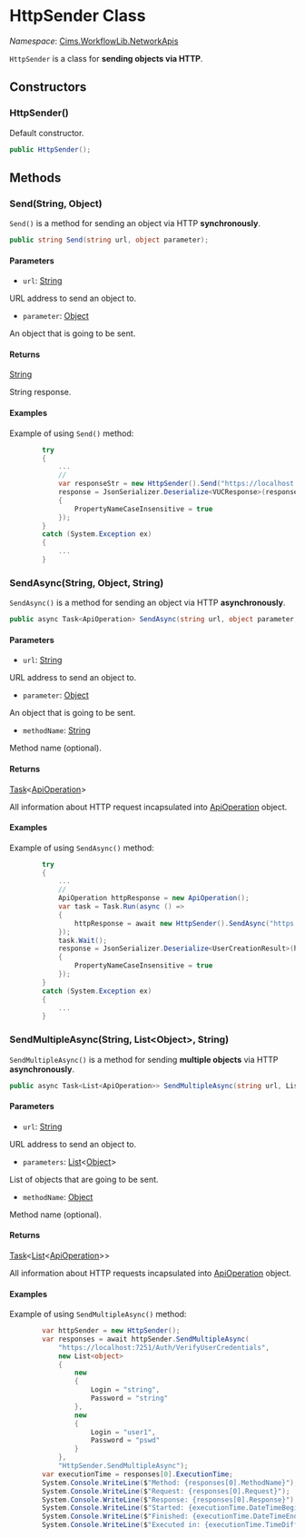 # HttpSender Class

*Namespace*: [Cims.WorkflowLib.NetworkApis](Cims.WorkflowLib.NetworkApis.md)

`HttpSender` is a class for **sending objects via HTTP**.

## Constructors 

### HttpSender()

Default constructor.

```C#
public HttpSender();
```

## Methods

### Send(String, Object)

`Send()` is a method for sending an object via HTTP **synchronously**.

```C#
public string Send(string url, object parameter);
```

#### Parameters 

- `url`: [String](https://learn.microsoft.com/en-us/dotnet/api/system.string)

URL address to send an object to.

- `parameter`: [Object](https://learn.microsoft.com/en-us/dotnet/api/system.object)

An object that is going to be sent.

#### Returns 

[String](https://learn.microsoft.com/en-us/dotnet/api/system.string)

String response.

#### Examples 

Example of using `Send()` method: 
```C#
        try
        {
            ...
            // 
            var responseStr = new HttpSender().Send("https://localhost:7251/Auth/VerifyUserCredentials", request);
            response = JsonSerializer.Deserialize<VUCResponse>(responseStr, new JsonSerializerOptions
            {
                PropertyNameCaseInsensitive = true
            });
        }
        catch (System.Exception ex)
        {
            ...
        }
```

### SendAsync(String, Object, String)

`SendAsync()` is a method for sending an object via HTTP **asynchronously**.

```C#
public async Task<ApiOperation> SendAsync(string url, object parameter, string methodName = "");
```

#### Parameters 

- `url`: [String](https://learn.microsoft.com/en-us/dotnet/api/system.string)

URL address to send an object to.

- `parameter`: [Object](https://learn.microsoft.com/en-us/dotnet/api/system.object)

An object that is going to be sent.

- `methodName`: [String](https://learn.microsoft.com/en-us/dotnet/api/system.string)

Method name (optional).

#### Returns 

[Task](https://learn.microsoft.com/en-us/dotnet/api/system.threading.tasks.task-1)<[ApiOperation](../Models/Network/ApiOperation.md)>

All information about HTTP request incapsulated into [ApiOperation](../Models/Network/ApiOperation.md) object.

#### Examples

Example of using `SendAsync()` method: 
```C#
        try
        {
            ...
            // 
            ApiOperation httpResponse = new ApiOperation();
            var task = Task.Run(async () => 
            {
                httpResponse = await new HttpSender().SendAsync("https://localhost:7251/Auth/AddUser", request, "Auth/AddUser");
            });
            task.Wait();
            response = JsonSerializer.Deserialize<UserCreationResult>(httpResponse.Response, new JsonSerializerOptions
            {
                PropertyNameCaseInsensitive = true
            });
        }
        catch (System.Exception ex)
        {
            ...
        }
```

### SendMultipleAsync(String, List\<Object\>, String)

`SendMultipleAsync()` is a method for sending **multiple objects** via HTTP **asynchronously**.

```C#
public async Task<List<ApiOperation>> SendMultipleAsync(string url, List<object> parameters, string methodName = "");
```

#### Parameters 

- `url`: [String](https://learn.microsoft.com/en-us/dotnet/api/system.string)

URL address to send an object to.

- `parameters`: [List](https://learn.microsoft.com/en-us/dotnet/api/system.collections.generic.list-1)<[Object](https://learn.microsoft.com/en-us/dotnet/api/system.object)>

List of objects that are going to be sent.

- `methodName`: [Object](https://learn.microsoft.com/en-us/dotnet/api/system.object)

Method name (optional).

#### Returns 

[Task](https://learn.microsoft.com/en-us/dotnet/api/system.threading.tasks.task-1)<[List](https://learn.microsoft.com/en-us/dotnet/api/system.collections.generic.list-1)\<[ApiOperation](../Models/Network/ApiOperation.md)>>

All information about HTTP requests incapsulated into [ApiOperation](../Models/Network/ApiOperation.md) object.

#### Examples

Example of using `SendMultipleAsync()` method: 
```C#
        var httpSender = new HttpSender();
        var responses = await httpSender.SendMultipleAsync(
            "https://localhost:7251/Auth/VerifyUserCredentials", 
            new List<object>
            {
                new
                {
                    Login = "string",
                    Password = "string"
                },
                new
                {
                    Login = "user1",
                    Password = "pswd"
                }
            },
            "HttpSender.SendMultipleAsync");
        var executionTime = responses[0].ExecutionTime;
        System.Console.WriteLine($"Method: {responses[0].MethodName}");
        System.Console.WriteLine($"Request: {responses[0].Request}");
        System.Console.WriteLine($"Response: {responses[0].Response}");
        System.Console.WriteLine($"Started: {executionTime.DateTimeBegin}");
        System.Console.WriteLine($"Finished: {executionTime.DateTimeEnd}");
        System.Console.WriteLine($"Executed in: {executionTime.TimeDifference.Seconds}:{executionTime.TimeDifference.Milliseconds}");
```

